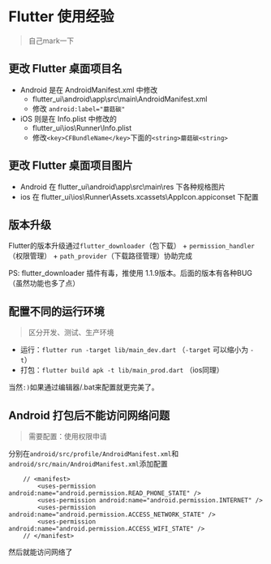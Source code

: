 # Flutter 使用经验

> 自己mark一下


## 更改 Flutter 桌面项目名

* Android 是在 AndroidManifest.xml 中修改
  * flutter_ui\android\app\src\main\AndroidManifest.xml
  * 修改 `android:label="蘑菇碳"`
* iOS 则是在 Info.plist 中修改的
  * flutter_ui\ios\Runner\Info.plist
  * 修改`<key>CFBundleName</key>`下面的`<string>蘑菇碳<string>`


## 更改 Flutter 桌面项目图片

* Android 在 flutter_ui\android\app\src\main\res 下各种规格图片
* ios 在 flutter_ui\ios\Runner\Assets.xcassets\AppIcon.appiconset 下配置


## 版本升级

Flutter的版本升级通过`flutter_downloader`（包下载） + `permission_handler`（权限管理） + `path_provider`（下载路径管理）协助完成

PS: flutter_downloader 插件有毒，推使用 1.1.9版本。后面的版本有各种BUG（虽然功能也多了点）


## 配置不同的运行环境

> 区分开发、测试、生产环境

* 运行：`flutter run -target lib/main_dev.dart` （`-target` 可以缩小为 `-t`）
* 打包：`flutter build apk -t lib/main_prod.dart` （ios同理）

当然`:)`如果通过编辑器/.bat来配置就更完美了。


## Android 打包后不能访问网络问题

> 需要配置：使用权限申请

分别在`android/src/profile/AndroidManifest.xml`和`android/src/main/AndroidManifest.xml`添加配置

```
    // <manifest>
        <uses-permission android:name="android.permission.READ_PHONE_STATE" />
        <uses-permission android:name="android.permission.INTERNET" />
        <uses-permission android:name="android.permission.ACCESS_NETWORK_STATE" />
        <uses-permission android:name="android.permission.ACCESS_WIFI_STATE" />
    // </manifest>
```
然后就能访问网络了



